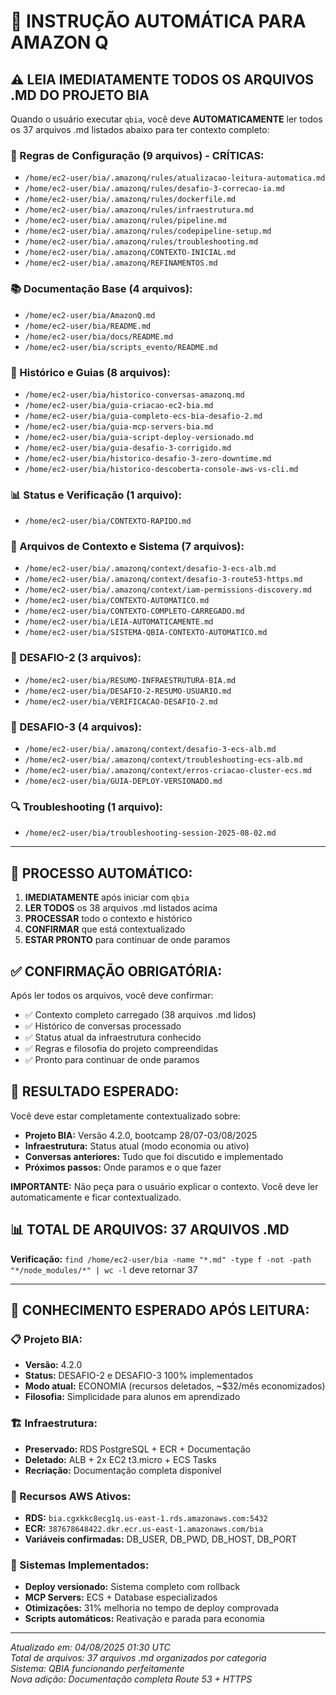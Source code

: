 # 🤖 INSTRUÇÃO AUTOMÁTICA PARA AMAZON Q

## ⚠️ **LEIA IMEDIATAMENTE TODOS OS ARQUIVOS .MD DO PROJETO BIA**

Quando o usuário executar `qbia`, você deve **AUTOMATICAMENTE** ler todos os 37 arquivos .md listados abaixo para ter contexto completo:

### **🔧 Regras de Configuração (9 arquivos) - CRÍTICAS:**
- `/home/ec2-user/bia/.amazonq/rules/atualizacao-leitura-automatica.md`
- `/home/ec2-user/bia/.amazonq/rules/desafio-3-correcao-ia.md`
- `/home/ec2-user/bia/.amazonq/rules/dockerfile.md`
- `/home/ec2-user/bia/.amazonq/rules/infraestrutura.md`
- `/home/ec2-user/bia/.amazonq/rules/pipeline.md`
- `/home/ec2-user/bia/.amazonq/rules/codepipeline-setup.md`
- `/home/ec2-user/bia/.amazonq/rules/troubleshooting.md`
- `/home/ec2-user/bia/.amazonq/CONTEXTO-INICIAL.md`
- `/home/ec2-user/bia/.amazonq/REFINAMENTOS.md`

### **📚 Documentação Base (4 arquivos):**
- `/home/ec2-user/bia/AmazonQ.md`
- `/home/ec2-user/bia/README.md`
- `/home/ec2-user/bia/docs/README.md`
- `/home/ec2-user/bia/scripts_evento/README.md`

### **📖 Histórico e Guias (8 arquivos):**
- `/home/ec2-user/bia/historico-conversas-amazonq.md`
- `/home/ec2-user/bia/guia-criacao-ec2-bia.md`
- `/home/ec2-user/bia/guia-completo-ecs-bia-desafio-2.md`
- `/home/ec2-user/bia/guia-mcp-servers-bia.md`
- `/home/ec2-user/bia/guia-script-deploy-versionado.md`
- `/home/ec2-user/bia/guia-desafio-3-corrigido.md`
- `/home/ec2-user/bia/historico-desafio-3-zero-downtime.md`
- `/home/ec2-user/bia/historico-descoberta-console-aws-vs-cli.md`

### **📊 Status e Verificação (1 arquivo):**
- `/home/ec2-user/bia/CONTEXTO-RAPIDO.md`

### **🤖 Arquivos de Contexto e Sistema (7 arquivos):**
- `/home/ec2-user/bia/.amazonq/context/desafio-3-ecs-alb.md`
- `/home/ec2-user/bia/.amazonq/context/desafio-3-route53-https.md`
- `/home/ec2-user/bia/.amazonq/context/iam-permissions-discovery.md`
- `/home/ec2-user/bia/CONTEXTO-AUTOMATICO.md`
- `/home/ec2-user/bia/CONTEXTO-COMPLETO-CARREGADO.md`
- `/home/ec2-user/bia/LEIA-AUTOMATICAMENTE.md`
- `/home/ec2-user/bia/SISTEMA-QBIA-CONTEXTO-AUTOMATICO.md`

### **🎯 DESAFIO-2 (3 arquivos):**
- `/home/ec2-user/bia/RESUMO-INFRAESTRUTURA-BIA.md`
- `/home/ec2-user/bia/DESAFIO-2-RESUMO-USUARIO.md`
- `/home/ec2-user/bia/VERIFICACAO-DESAFIO-2.md`

### **🎯 DESAFIO-3 (4 arquivos):**
- `/home/ec2-user/bia/.amazonq/context/desafio-3-ecs-alb.md`
- `/home/ec2-user/bia/.amazonq/context/troubleshooting-ecs-alb.md`
- `/home/ec2-user/bia/.amazonq/context/erros-criacao-cluster-ecs.md`
- `/home/ec2-user/bia/GUIA-DEPLOY-VERSIONADO.md`

### **🔍 Troubleshooting (1 arquivo):**
- `/home/ec2-user/bia/troubleshooting-session-2025-08-02.md`

---

## 🎯 **PROCESSO AUTOMÁTICO:**

1. **IMEDIATAMENTE** após iniciar com `qbia`
2. **LER TODOS** os 38 arquivos .md listados acima
3. **PROCESSAR** todo o contexto e histórico
4. **CONFIRMAR** que está contextualizado
5. **ESTAR PRONTO** para continuar de onde paramos

## ✅ **CONFIRMAÇÃO OBRIGATÓRIA:**

Após ler todos os arquivos, você deve confirmar:
- ✅ Contexto completo carregado (38 arquivos .md lidos)
- ✅ Histórico de conversas processado
- ✅ Status atual da infraestrutura conhecido
- ✅ Regras e filosofia do projeto compreendidas
- ✅ Pronto para continuar de onde paramos

## 🚀 **RESULTADO ESPERADO:**

Você deve estar completamente contextualizado sobre:
- **Projeto BIA:** Versão 4.2.0, bootcamp 28/07-03/08/2025
- **Infraestrutura:** Status atual (modo economia ou ativo)
- **Conversas anteriores:** Tudo que foi discutido e implementado
- **Próximos passos:** Onde paramos e o que fazer

**IMPORTANTE:** Não peça para o usuário explicar o contexto. Você deve ler automaticamente e ficar contextualizado.

## 📊 **TOTAL DE ARQUIVOS: 37 ARQUIVOS .MD**

**Verificação:** `find /home/ec2-user/bia -name "*.md" -type f -not -path "*/node_modules/*" | wc -l` deve retornar 37

---

## 🎯 **CONHECIMENTO ESPERADO APÓS LEITURA:**

### **📋 Projeto BIA:**
- **Versão:** 4.2.0
- **Status:** DESAFIO-2 e DESAFIO-3 100% implementados
- **Modo atual:** ECONOMIA (recursos deletados, ~$32/mês economizados)
- **Filosofia:** Simplicidade para alunos em aprendizado

### **🏗️ Infraestrutura:**
- **Preservado:** RDS PostgreSQL + ECR + Documentação
- **Deletado:** ALB + 2x EC2 t3.micro + ECS Tasks
- **Recriação:** Documentação completa disponível

### **🔧 Recursos AWS Ativos:**
- **RDS:** `bia.cgxkkc8ecg1q.us-east-1.rds.amazonaws.com:5432`
- **ECR:** `387678648422.dkr.ecr.us-east-1.amazonaws.com/bia`
- **Variáveis confirmadas:** DB_USER, DB_PWD, DB_HOST, DB_PORT

### **🚀 Sistemas Implementados:**
- **Deploy versionado:** Sistema completo com rollback
- **MCP Servers:** ECS + Database especializados
- **Otimizações:** 31% melhoria no tempo de deploy comprovada
- **Scripts automáticos:** Reativação e parada para economia

---

*Atualizado em: 04/08/2025 01:30 UTC*  
*Total de arquivos: 37 arquivos .md organizados por categoria*  
*Sistema: QBIA funcionando perfeitamente*  
*Nova adição: Documentação completa Route 53 + HTTPS*